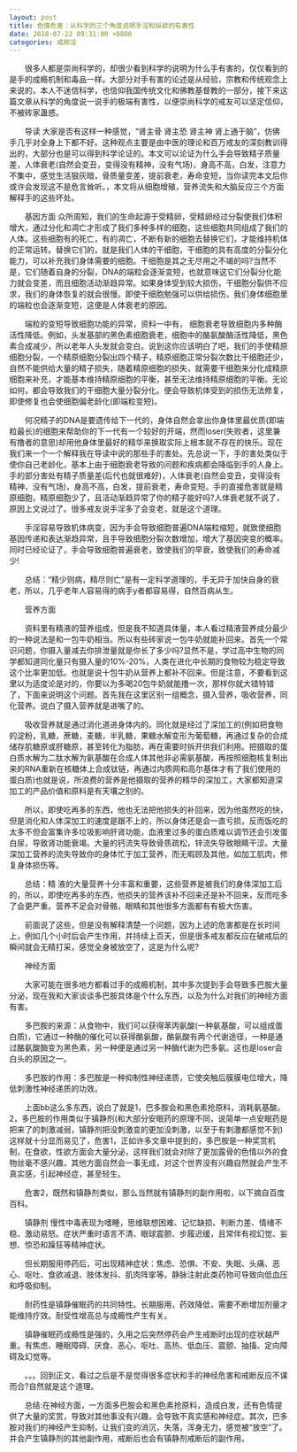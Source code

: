 ```yaml
---
layout: post
title: 色情危害：从科学的三个角度说明手淫和纵欲的有害性
date: 2018-07-22 09:31:00 +0800
categories: 戒邪淫
---
```


　　很多人都是崇尚科学的，却很少看到科学的说明为什么手有害的，仅仅看到的是手的成瘾机制和毒品一样。大部分对手有害的论述是从经验，宗教和传统观念上来说的，本人不迷信科学，也信仰我国传统文化和佛教基督教的一部分，接下来这篇文章从科学的角度说一说手的极端有害性，以便崇尚科学的戒友可以坚定信仰，不被砖家蛊惑。
　　导读 大家是否有这样一种感觉，“肾主骨 肾主恐 肾主神 肾上通于脑”，仿佛手几乎对全身上下都不好。这种观点主要是由中医的理论和百万戒友的深刻教训得出的，大部分也是可以得到科学论证的。本文可以论证为什么手会导致精子质量差，人体衰老(自然会变丑，变得没有精神，没有气场)，身高不高，白发，注意力不集中，感觉生活狠灰暗，骨质量变差，提前衰老，寿命变短，当你读完本文后你或许会发现这不是危言耸听。，本文将从细胞增殖，营养流失和大脑反应三个方面解释手的这些坏处。
　　基因方面 众所周知，我们的生命起源于受精卵，受精卵经过分裂使我们体积增大，通过分化和凋亡才形成了我们多种多样的细胞，这些细胞共同组成了我们的人体。这些细胞有的死亡，有的凋亡，不断有新的细胞去替换它们，才能维持机体的正常运转。替换它们的，就是我们人体的干细胞，干细胞的具有高度的分裂分化能力，可以补充我们身体需要的细胞。干细胞是其之无尽用之不竭的吗?当然不是，它们随着自身的分裂，DNA的端粒会逐渐变短，也就意味这它们分裂分化能力就会变差，而且细胞活动渐趋异常。如果身体受到较大损伤，干细胞分裂供不应求，我们的身体恢复的就会很慢。即使干细胞勉强可以供给损伤，我们身体细胞里的端粒也会逐渐变短，这便是人体衰老的原因。
　　端粒的变短导致细胞功能的异常，资料一中有， 细胞衰老导致细胞内多种酶活性降低。例如，头发基部的黑色素细胞衰老，细胞中的酪氨酸酶活性降低，黑色素合成减少，所以老年人头发就会变白。说到这你应该明白了吧，我们的手使精原细胞分裂，一个精原细胞分裂出四个精子，精原细胞正常分裂次数比干细胞还少，自然不能供给大量的精子损失，随着精原细胞的损失，就需要干细胞来分化成精原细胞来补充，才能基本维持精原细胞的平衡，甚至无法维持精原细胞的平衡。无论如何，都会导致我们的干细胞大量分裂分化。便会导致机体受到的损伤无法修复，即使修复也会使细胞偏老龄化(即端粒变短)。
　　何况精子的DNA是要遗传给下一代的，身体自然会拿出你身体里最优质(即端粒最长)的细胞来帮助你的下一代有一个较好的开端，然而loser(失败者，这里兼有撸者的意思)却用他身体里最好的精华来换取实际上根本就不存在的快乐。现在我们来一个一个解释我在导读中说的那些手的害处。先总说一下，手的害处类似于使你自己老龄化，基本上由于细胞衰老导致的问题和疾病都会降临到手的人身上。手的部分害处有精子质量差(后代也就很难好)，人体衰老(自然会变丑，变得没有精神，没有气场)，身高不高，白发，提前衰老，寿命变短。手的直接危害就是精原细胞，精原细胞少了，且活动渐趋异常了你的精子能好吗?人体衰老就不说了，原因上文说过了。很多戒友说手淫多了会变老，就是这个道理。
　　手淫容易导致机体病变，因为手会导致细胞普遍DNA端粒缩短，就致使细胞基因传递和表达渐趋异常，且手导致细胞分裂次数增加，增大了基因突变的概率。同时已经论证了，手会导致细胞普遍衰老，致使我们的早衰，致使我们的寿命减少!
　　总结：“精少则病，精尽则亡”是有一定科学道理的，手无异于加快自身的衰老，所以，几乎老年人容易得的病手y者都容易得，自然百病从生。
　　营养方面
　　资料里有精液的营养组成，但是我不知道具体量，本人看过精液营养成分最少的一种说法是和一包牛奶相当。所以有些砖家说一包牛奶就能补回来。首先一个常识问题，你摄入量减去你排泄量就是你长了多少吗?显然不是，学过高中生物的同学都知道同化量只有摄入量的10%-20%，人类在进化中长期的食物较为稳定导致这个比率更加低。也就是说十包牛奶从营养上都补不回来。但是注意，不要看到这里以为适度论是对的，你要以为多喝20包牛奶就能撸一次，那样你就大错特错了，下面来说明这个问题。首先我在这里区别一组概念，摄入营养，吸收营养，同化营养。说白了摄入营养就是进嘴了的。
　　吸收营养就是通过消化道进身体内的。同化就是经过了深加工的(例如把食物的淀粉，乳糖，蔗糖，麦糖，半乳糖，果糖水解变形为葡萄糖，再通过复杂的合成储存肌糖原或肝糖原，甚至转化为脂肪，再在需要时拆开供我们利用。把摄取的蛋白质水解为二肽水解为氨基酸在合成人体其他非必需氨基酸，再按照细胞核复制出来的RNA重新在核糖体上合成钛链，再通过内质网和高尔基体才有了我们使用的蛋白质)也就是说，所浪费的营养是他摄取的营养的精华的深加工，大家都知道深加工的产品价值和原料是有天壤之别的。
　　所以，即使吃再多的东西，他也无法把他损失的补回来，因为他虽然吃的快，但是消化和人体深加工的速度是跟不上的，所以身体还是会一直亏损，反而饭吃的太多不但会富集许多垃圾影响肝肾功能，血液里过多的蛋白质难以调节还会引发蛋白尿，导致肾功能衰竭。大量的钙流失导致骨质疏松，锌流失导致眼睛干涩。大量深加工营养的流失导致你的身体忙于加工营养，而无暇顾及其他，如加工肌肉，修复身体损伤等。
　　总结：精 液的大量营养十分丰富和重要，这些营养是被我们的身体深加工后的，所以，即使吃再多的东西，他损失的营养该补不回来还是补不回来，反而吃多了会更严重。营养不足会对骨骼，眼睛和其他很多方面都有有极大伤害。
　　前面说了这些，但是没有解释清楚一个问题，因为上述的危害都是在长时间上，例如几个小时后会产生作用，并持续上百天，但是很多戒友都反应在破戒后的瞬间就会无精打采，感觉全身被放空了，这是为什么呢?
　　神经方面
　　大家可能在很多地方都看过手的成瘾机制，其中多次提到手会导致多巴胺大量分泌，现在我和大家谈谈多巴胺具体是个什么东西，以及为什么对我们的神经方面有害。
　　多巴胺的来源：从食物中，我们可以获得苯丙氨酸(一种氨基酸，可以组成蛋白质)，它通过一种酶的催化可以获得酪氨酸，酪氨酸有两个代谢途径，一种是通过酪氨酸酶变为黑色素，另一种便是通过另一种酶代谢为巴多氨。这也是loser会白头的原因之一。
　　多巴胺的作用：多巴胺是一种抑制性神经递质，它使突触后膜膜电位增大，降低刺激性神经递质的功效。
　　上面bb这么多东西，说白了就是1，巴多胺会和黑色素抢原料，消耗氨基酸。2，多巴胺的作用类似于镇静剂(和大部分安眠药的原理不同，说简单一点安眠药是把来了的刺激减弱，镇静剂把没刺激变的更加没刺激，以至于有刺激都感觉不到)这样就十分显而易见了，危害1，正如许多文章中提到的，多巴胺是一种奖赏机制，在食欲，性欲方面会大量分泌，这样我们就会对除了更加露骨的色情以外的食物丝毫不感兴趣，其他方面自然会一事无成，对这个世界没有兴趣自然就会产生不真实感，引起神经症，甚至轻生。
　　危害2，既然和镇静剂类似，那么当然就有镇静剂的副作用啦，以下摘自百度百科。
　　镇静剂 慢性中毒表现为嗜睡，思维联想困难、记忆缺损、判断力差、情绪不稳、激动易怒。症状严重时语言不清、眼球震颤、步履迟缓，且常伴有视幻觉、妄想、惊恐和躁狂等精神症状。
　　但长期服用停药后，可出现精神症状：焦虑、恐惧、不安、失眠、头痛、恶心、呕吐、食欲减退、肢体发抖、肌肉阵挛等。静脉注射此类药物可导致向低血压和呼吸抑制。
　　耐药性是镇静催眠药的共同特性。长期服用，药效降低，需要不断增加剂量才能维持疗效。耐受性增高总与成瘾性产生有关。
　　镇静催眠药成瘾性是强的，久用之后突然停药会产生戒断时出现的症状越严重。有焦虑、睡眠障碍、厌食、恶心、呕吐、高热、低血压、震颤、抽搐、定向障碍及幻觉等。
　　。。。回到正文，看过之后是不是觉得很多症状和手的神经危害和戒断反应不谋而合?自然就是这个道理。
　　总结:在神经方面，一方面多巴胺会和黑色素抢原料，造成白发，还有色情提供了大量的奖赏，导致对其他事没有兴趣，会导致不真实感和神经症。其次，巴多胺对我们的神经产生抑制，让我们变的消沉，失落，浑身无力，感觉被“放空”了。并会产生镇静剂的其他副作用，戒断后也会有镇静剂戒断后的副作用。